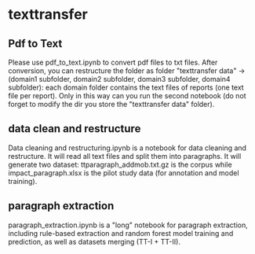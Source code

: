 # texttransfer
## Pdf to Text
Please use pdf_to_text.ipynb to convert pdf files to txt files.
After conversion, you can restructure the folder as folder "texttransfer data" -> (domain1 subfolder, domain2 subfolder, domain3 subfolder, domain4 subfolder): each domain folder contains the text files of reports (one text file per report). Only in this way can you run the second notebook (do not forget to modify the dir you store the "texttransfer data" folder).
## data clean and restructure
Data cleaning and restructuring.ipynb is a notebook for data cleaning and restructure. It will read all text files and split them into paragraphs. It will generate two dataset: ttparagraph_addmob.txt.gz is the corpus while impact_paragraph.xlsx is the pilot study data (for annotation and model training).
## paragraph extraction
paragraph_extraction.ipynb is a "long" notebook for paragraph extraction, including rule-based extraction and random forest model training and prediction, as well as datasets merging (TT-I + TT-II).

